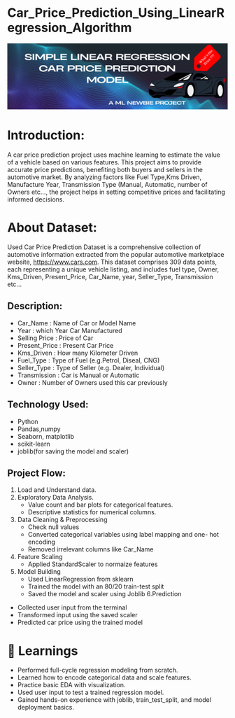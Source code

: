 # Car_Price_Prediction_Using_LinearRegression_Algorithm
![Image Alt](1712922090733.png)

# Introduction:

A car price prediction project uses machine learning to estimate the value of a vehicle based on various features. This project aims to provide accurate price predictions, benefiting both buyers and sellers in the automotive market. By analyzing factors like  Fuel Type,Kms Driven, Manufacture Year,  Transmission Type (Manual, Automatic, number of Owners etc..., the project helps in setting competitive prices and facilitating informed decisions. 

# About Dataset:
Used Car Price Prediction Dataset is a comprehensive collection of automotive information extracted from the popular automotive marketplace website, https://www.cars.com. This dataset comprises 309 data points, each representing a unique vehicle listing, and includes fuel type, Owner, Kms_Driven, Present_Price, Car_Name, year, Seller_Type, Transmission etc...

## Description:
* Car_Name : Name of Car or Model Name
* Year : which Year Car Manufactured
* Selling Price : Price of Car
* Present_Price : Present Car Price
* Kms_Driven : How many Kilometer Driven
* Fuel_Type : Type of Fuel (e.g.Petrol, Diseal, CNG)
* Seller_Type : Type of Seller (e.g. Dealer, Individual)
* Transmission : Car is Manual or Automatic
* Owner : Number of Owners used this car previously

## Technology Used:
* Python
* Pandas,numpy
* Seaborn, matplotlib
* scikit-learn
* joblib(for saving the model and scaler)


## Project Flow:
1. Load and Understand data.
2. Exploratory Data Analysis.
   * Value count and bar plots for categorical features.
   * Descriptive statistics for numerical columns.
3. Data Cleaning & Preprocessing
   * Check null values
   * Converted categorical variables using label mapping and one- hot encoding
   * Removed irrelevant columns like Car_Name
4. Feature Scaling
   * Applied StandardScaler to normaize features
5. Model Building
   * Used LinearRegression from sklearn
   * Trained the model with an 80/20 train-test split
   * Saved the model and scaler using Joblib
6.Prediction
 * Collected user input from the terminal
 * Transformed input using the saved scaler
 * Predicted car price using the trained model

# 📌 Learnings
* Performed full-cycle regression modeling from scratch.
* Learned how to encode categorical data and scale features.
* Practice basic EDA with visualization.
* Used user input to test a trained regression model.
* Gained hands-on experience with joblib, train_test_split, and model deployment basics.
